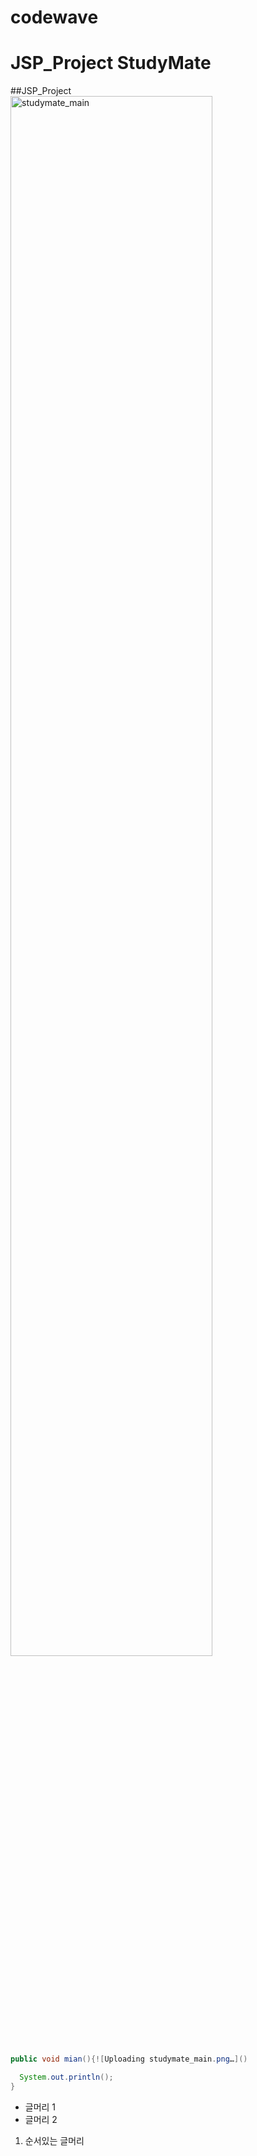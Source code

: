 # codewave
# JSP_Project StudyMate
##JSP_Project
<img width="80%" alt="studymate_main" src="https://github.com/sangsucho/studymate/assets/123713707/dec37a5d-b5bb-41ad-b41c-8fee70dd50c6">


``` java
public void mian(){![Uploading studymate_main.png…]()

  System.out.println();
}
```

- 글머리 1
- 글머리 2

1. 순서있는 글머리
